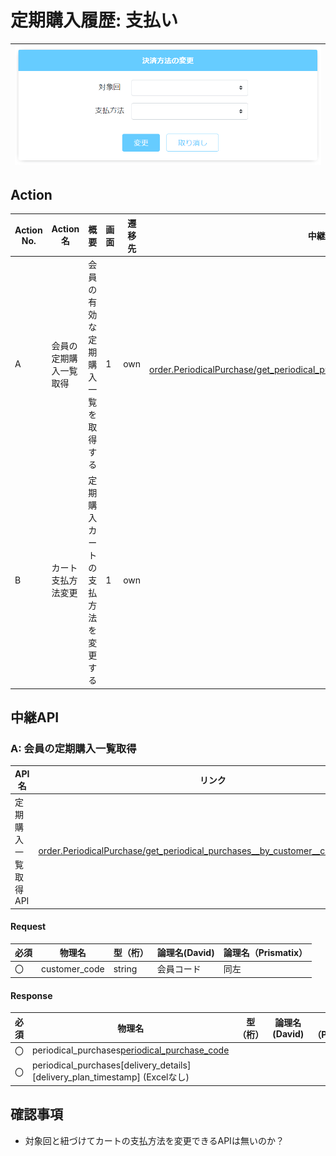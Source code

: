 # 定期購入履歴: 支払い
|![画面](../../../images/subscription_history_payment.png)|
|:-:|

## Action

| Action No. | Action名 | 概要 | 画面 | 遷移先 | 中継API | 
| --- | --- | --- | --- | --- | --- |
| A | 会員の定期購入一覧取得 | 会員の有効な定期購入一覧を取得する | 1 | own |　[order.PeriodicalPurchase/get_periodical_purchases__by_customer__customer_code_](http://3.114.104.100/#/order.PeriodicalPurchase/get_periodical_purchases__by_customer__customer_code_) |
| B | カート支払方法変更 | 定期購入カートの支払方法を変更する | 1 | own |　[](http://3.114.104.100/#/) |

## 中継API
### A: 会員の定期購入一覧取得

| API名 | リンク |
| --- | --- |
| 定期購入一覧取得API | [order.PeriodicalPurchase/get_periodical_purchases__by_customer__customer_code_](http://3.114.104.100/#/order.PeriodicalPurchase/get_periodical_purchases__by_customer__customer_code_) |

#### Request

| 必須 | 物理名 | 型（桁） | 論理名(David) | 論理名（Prismatix） |
| --- | --- | --- | --- | --- |
| 〇 | customer_code | string | 会員コード | 同左 |

#### Response

| 必須 | 物理名 | 型（桁） | 論理名(David) | 論理名（Prismatix） |
| --- | --- | --- | --- | --- |
| 〇 | periodical_purchases[periodical_purchase_code](Excelなし) |  |  |  |
| 〇 | periodical_purchases[delivery_details][delivery_plan_timestamp] (Excelなし) |  |  |  |


## 確認事項
* 対象回と紐づけてカートの支払方法を変更できるAPIは無いのか？